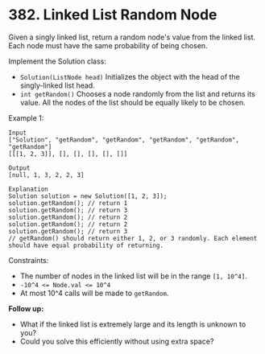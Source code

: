 # 382. Linked List Random Node

Given a singly linked list, return a random node's value from the linked list. Each node must have the same probability of being chosen.

Implement the Solution class:

- `Solution(ListNode head)` Initializes the object with the head of the singly-linked list head.
- `int getRandom()` Chooses a node randomly from the list and returns its value. All the nodes of the list should be equally likely to be chosen.

Example 1:


    Input
    ["Solution", "getRandom", "getRandom", "getRandom", "getRandom", "getRandom"]
    [[[1, 2, 3]], [], [], [], [], []]

    Output
    [null, 1, 3, 2, 2, 3]

    Explanation
    Solution solution = new Solution([1, 2, 3]);
    solution.getRandom(); // return 1
    solution.getRandom(); // return 3
    solution.getRandom(); // return 2
    solution.getRandom(); // return 2
    solution.getRandom(); // return 3
    // getRandom() should return either 1, 2, or 3 randomly. Each element should have equal probability of returning.

Constraints:

- The number of nodes in the linked list will be in the range `[1, 10^4]`.
- `-10^4 <= Node.val <= 10^4`
- At most 10^4 calls will be made to `getRandom`.


**Follow up:**
- What if the linked list is extremely large and its length is unknown to you?
- Could you solve this efficiently without using extra space?
